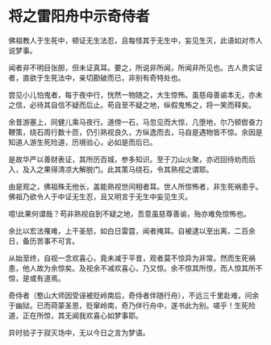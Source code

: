 # 将之雷阳舟中示奇侍者

佛祖教人于生死中，顿证无生法忍，且每怪其于无生中，妄见生灭，此语如对市人说梦事。

闻者非不明目张胆，但未证真耳。要之，所说非所闻，所闻非所见也。古人贵实证者，直欲于生死法中，亲切勘破而已，非别有奇特处也。

尝见小儿怕鬼者，每于夜中行，恍然一物随之，大生惊怖。虽慈母善谕本无，亦未之信，必待其自信不疑而后止。苟自至不疑之地，纵假鬼怖之，将一笑而释矣。

余昔游塞上，同健儿乘马夜行。道傍一石，马忽见而大惊，几堕地，尔乃顿辔奋力鞭策，绕石周行数十匝，仍引熟视良久，方纵逸而去，马自是遇物皆不惊。余因是知道人游生死险道，历境验心，必如是而后已。

是故华严以善财表证，其所历百城，参多知识。至于刀山火聚，亦迟回待劝而后入，及入之果得清凉大解脱门。此其策马绕石，令其熟视之谓耶。

由是观之，佛祖殊无他长，盖能熟视世间相者耳。世人所惊怖者，非生死祸患乎。佛祖乃欲令人于中证无生忍，且又明言于无生中妄见生灭。

噫!此果何谓哉？苟非熟视自到不疑之地，吾意虽慈尊善谕，殆亦难免惊怖也。

余比以宏法罹难，上干圣怒，如白日雷霆，闻者掩耳。自被逮以至出离，二百余日，备历苦事不可言。

从始至终，自视一念欢喜心，竟未减于平昔，观者莫不惊异为非常。然而生死祸患，他人故为余惊矣。及视余不减欢喜心，乃又惊。余不惊其所惊，而人惊其所不惊，是或有道焉。

奇侍者（憨山大师因受诬被贬岭南后，奇侍者伴随行舟），不远三千里赴难，问余于幽狱。已而荷蒙圣恩，贬窜岭南，奇乃伴行舟中，遂书此为别。嗟乎！生死险道，正在所惊，其无闻我欢喜心如梦事耶。

异时验子于寂灭场中，无以今日之言为梦语。
